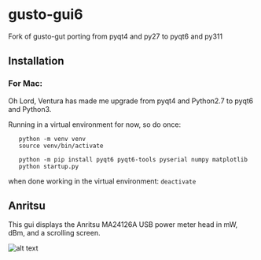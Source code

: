 # gusto-gui6
Fork of gusto-gut porting from pyqt4 and py27 to pyqt6 and py311

## Installation
### For Mac:
Oh Lord, Ventura has made me upgrade from pyqt4 and Python2.7 to pyqt6 and Python3.

Running in a virtual environment for now, so do once:
```
   python -m venv venv
   source venv/bin/activate

   python -m pip install pyqt6 pyqt6-tools pyserial numpy matplotlib
   python startup.py
```

when done working in the virtual environment: `deactivate`

## Anritsu
This gui displays the Anritsu MA24126A USB power meter head in mW, dBm, and a scrolling screen.

![alt text](https://github.com/abegyoung/gusto-gui6/blob/main/Anritsu/images/main.jpg?raw=true)

